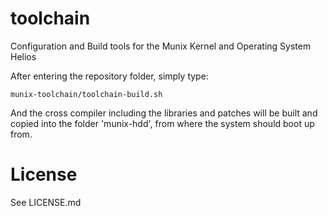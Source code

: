 # toolchain
Configuration and Build tools for the Munix Kernel and Operating System Helios

After entering the repository folder, simply type:
```{r, engine='bash', count_lines}
munix-toolchain/toolchain-build.sh
```
And the cross compiler including the libraries and patches will be built and copied into the folder 'munix-hdd', from where the system should boot up from.

# License
See LICENSE.md
